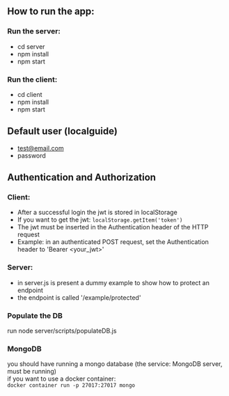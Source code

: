 ## How to run the app:
### Run the server:
- cd server
- npm install
- npm start
### Run the client:
- cd client
- npm install
- npm start

## Default user (localguide)
- test@email.com
- password

## Authentication and Authorization
### Client:
- After a successful login the jwt is stored in localStorage
- If you want to get the jwt: ``localStorage.getItem('token')``
- The jwt must be inserted in the Authentication header of the HTTP request
- Example: in an authenticated POST request, set the Authentication header to 'Bearer <your_jwt>'

### Server:
- in server.js is present a dummy example to show how to protect an endpoint
- the endpoint is called '/example/protected'

### Populate the DB
run node server/scripts/populateDB.js

### MongoDB
you should have running a mongo database (the service: MongoDB server, must be running)<br/>
if you want to use a docker container: <br />
``docker container run -p 27017:27017 mongo``
